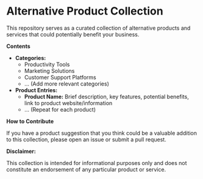 # Alternative Product Collection

This repository serves as a curated collection of alternative products and services that could potentially benefit your business.

**Contents**

* **Categories:**
    * Productivity Tools
    * Marketing Solutions
    * Customer Support Platforms
    * ... (Add more relevant categories)
* **Product Entries:** 
    * **Product Name:** Brief description, key features, potential benefits, link to product website/information
    * ... (Repeat for each product)

**How to Contribute**

If you have a product suggestion that you think could be a valuable addition to this collection, please open an issue or submit a pull request.

**Disclaimer:**

This collection is intended for informational purposes only and does not constitute an endorsement of any particular product or service.
